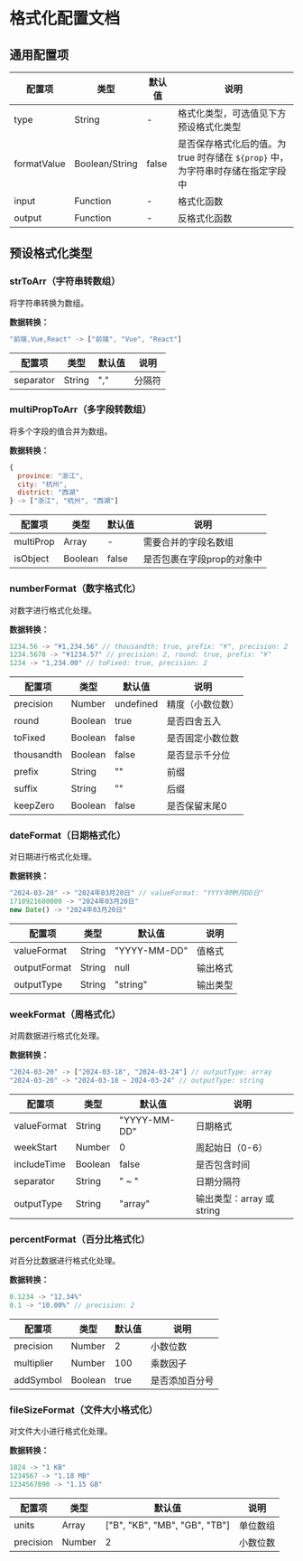 # 格式化配置文档

## 通用配置项

| 配置项      | 类型           | 默认值 | 说明                                                                            |
| ----------- | -------------- | ------ | ------------------------------------------------------------------------------- |
| type        | String         | -      | 格式化类型，可选值见下方预设格式化类型                                          |
| formatValue | Boolean/String | false  | 是否保存格式化后的值。为 true 时存储在 `${prop}` 中，为字符串时存储在指定字段中 |
| input       | Function       | -      | 格式化函数                                                                      |
| output      | Function       | -      | 反格式化函数                                                                    |

## 预设格式化类型

### strToArr（字符串转数组）
将字符串转换为数组。

**数据转换：**
```javascript
"前端,Vue,React" -> ["前端", "Vue", "React"]
```

| 配置项    | 类型   | 默认值 | 说明   |
| --------- | ------ | ------ | ------ |
| separator | String | ","    | 分隔符 |

### multiPropToArr（多字段转数组）
将多个字段的值合并为数组。

**数据转换：**
```javascript
{
  province: "浙江",
  city: "杭州",
  district: "西湖"
} -> ["浙江", "杭州", "西湖"]
```

| 配置项    | 类型    | 默认值 | 说明                       |
| --------- | ------- | ------ | -------------------------- |
| multiProp | Array   | -      | 需要合并的字段名数组       |
| isObject  | Boolean | false  | 是否包裹在字段prop的对象中 |

### numberFormat（数字格式化）
对数字进行格式化处理。

**数据转换：**
```javascript
1234.56 -> "¥1,234.56" // thousandth: true, prefix: "¥", precision: 2
1234.5678 -> "¥1234.57" // precision: 2, round: true, prefix: "¥"
1234 -> "1,234.00" // toFixed: true, precision: 2
```

| 配置项     | 类型    | 默认值    | 说明             |
| ---------- | ------- | --------- | ---------------- |
| precision  | Number  | undefined | 精度（小数位数） |
| round      | Boolean | true      | 是否四舍五入     |
| toFixed    | Boolean | false     | 是否固定小数位数 |
| thousandth | Boolean | false     | 是否显示千分位   |
| prefix     | String  | ""        | 前缀             |
| suffix     | String  | ""        | 后缀             |
| keepZero   | Boolean | false     | 是否保留末尾0    |

### dateFormat（日期格式化）
对日期进行格式化处理。

**数据转换：**
```javascript
"2024-03-20" -> "2024年03月20日" // valueFormat: "YYYY年MM月DD日"
1710921600000 -> "2024年03月20日" 
new Date() -> "2024年03月20日"
```

| 配置项       | 类型   | 默认值       | 说明     |
| ------------ | ------ | ------------ | -------- |
| valueFormat  | String | "YYYY-MM-DD" | 值格式   |
| outputFormat | String | null         | 输出格式 |
| outputType   | String | "string"     | 输出类型 |

### weekFormat（周格式化）
对周数据进行格式化处理。

**数据转换：**
```javascript
"2024-03-20" -> ["2024-03-18", "2024-03-24"] // outputType: array
"2024-03-20" -> "2024-03-18 ~ 2024-03-24" // outputType: string
```

| 配置项      | 类型    | 默认值       | 说明                      |
| ----------- | ------- | ------------ | ------------------------- |
| valueFormat | String  | "YYYY-MM-DD" | 日期格式                  |
| weekStart   | Number  | 0            | 周起始日（0-6）           |
| includeTime | Boolean | false        | 是否包含时间              |
| separator   | String  | " ~ "        | 日期分隔符                |
| outputType  | String  | "array"      | 输出类型：array 或 string |


### percentFormat（百分比格式化）
对百分比数据进行格式化处理。

**数据转换：**
```javascript
0.1234 -> "12.34%"
0.1 -> "10.00%" // precision: 2
```

| 配置项     | 类型    | 默认值 | 说明           |
| ---------- | ------- | ------ | -------------- |
| precision  | Number  | 2      | 小数位数       |
| multiplier | Number  | 100    | 乘数因子       |
| addSymbol  | Boolean | true   | 是否添加百分号 |

### fileSizeFormat（文件大小格式化）
对文件大小进行格式化处理。

**数据转换：**
```javascript
1024 -> "1 KB"
1234567 -> "1.18 MB"
1234567890 -> "1.15 GB"
```

| 配置项    | 类型   | 默认值                        | 说明     |
| --------- | ------ | ----------------------------- | -------- |
| units     | Array  | ["B", "KB", "MB", "GB", "TB"] | 单位数组 |
| precision | Number | 2                             | 小数位数 |